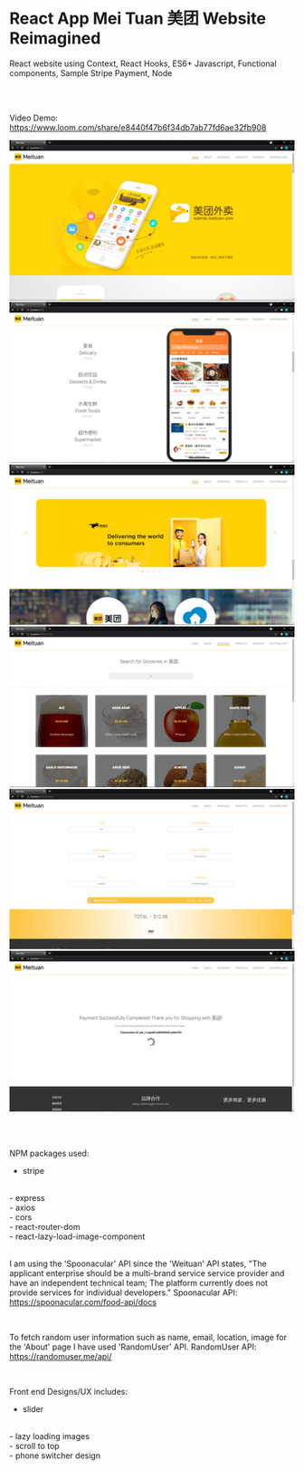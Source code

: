 # React App Mei Tuan 美团 Website Reimagined

React website using Context, React Hooks, ES6+ Javascript, Functional components, Sample Stripe Payment, Node

<br/>
<br/>

Video Demo: https://www.loom.com/share/e8440f47b6f34db7ab77fd6ae32fb908

![Alt text](./src/Res/Images/sampleScreenshot1.png?raw=true "SampleScreenshot1")
![Alt text](./src/Res/Images/sampleScreenshot2.png?raw=true "SampleScreenshot2")
![Alt text](./src/Res/Images/sampleScreenshot3.png?raw=true "SampleScreenshot3")
![Alt text](./src/Res/Images/sampleScreenshot4.png?raw=true "SampleScreenshot4")
![Alt text](./src/Res/Images/sampleScreenshot5.png?raw=true "SampleScreenshot5")
![Alt text](./src/Res/Images/sampleScreenshot6.png?raw=true "SampleScreenshot6")

<br/>
<br/>

NPM packages used: 
<br/> 
- stripe 
<br/> 
- express
<br/> 
- axios 
<br/>
- cors
<br/>
- react-router-dom
<br/>
- react-lazy-load-image-component

<br/>
<br/>

I am using the 'Spoonacular' API since the 'Weituan' API states, "The applicant enterprise should be a multi-brand service service provider and have an independent technical team; The platform currently does not provide services for individual developers."
Spoonacular API: https://spoonacular.com/food-api/docs

<br/>

To fetch random user information such as name, email, location, image for the 'About' page I have used 'RandomUser' API.
RandomUser API: https://randomuser.me/api/

<br/>

Front end Designs/UX includes: 
<br/>
- slider
<br/>
- lazy loading images
<br/>
- scroll to top
<br/>
- phone switcher design